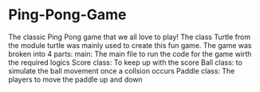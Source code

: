 # Ping-Pong-Game
The classic Ping Pong game that we all love to play! The class Turtle from the module turtle was mainly used to create this fun game. 
The game was broken into 4 parts:
main: The main file to run the code for the game wirth the required logics
Score class: To keep up with the score
Ball class: to simulate the ball movement once a collsion occurs
Paddle class: The players to move the paddle up and down 



